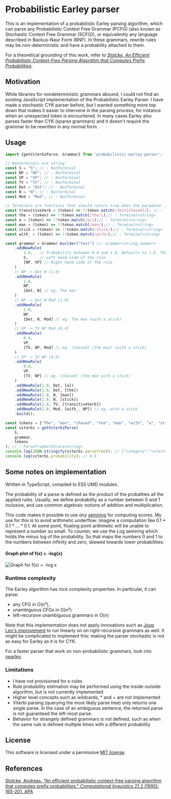 # Probabilistic Earley parser

This is an implementation of a probabilistic Earley parsing algorithm, which can parse any Probabilistic Context Free Grammar (PCFG) (also
known as Stochastic Context Free Grammar (SCFG)),
or equivalently any language described in Backus-Naur Form (BNF). In these grammars, 
rewrite rules may be non-deterministic and have a probability attached to them.



For a theoretical grounding of this work, refer to [*Stolcke, An Efficient Probabilistic Context-Free
           Parsing Algorithm that Computes Prefix
           Probabilities*](http://www.aclweb.org/anthology/J95-2002).
  
## Motivation
While libraries for nondeterministic grammars abound, I could not find an existing JavaScript
implementation of the Probabilistic Earley Parser. I have made a stochastic CYK parser before, but I wanted something
more top down that makes it easier to intervene in the parsing process,
for instance when an unexpected token is encountered. 
In many cases Earley also parses faster than CYK (sparse grammars) and it doesn't require the grammar to be 
rewritten in any normal form.
   
## Usage
````javascript
import {getViterbiParse, Grammar} from 'probabilistic-earley-parser';

// Nonterminals are string
const S = "S"; // : NonTerminal 
const NP = "NP"; // : NonTerminal 
const VP = "VP"; // : NonTerminal 
const TV = "TV"; // : NonTerminal 
const Det = "Det"; // : NonTerminal 
const N = "N"; // : NonTerminal 
const Mod = "Mod"; // : NonTerminal 

// Terminals are functions that should return true when the parameter is of given type
const transitiveVerb = (token) => !!token.match(/(hit|chased)/); // : Terminal<string>
const the = (token) => !!token.match(/the/i);// : Terminal<string> 
const a = (token) => !!token.match(/a/i);// : Terminal<string> 
const man = (token) => !!token.match(/man/);// : Terminal<string> 
const stick = (token) => !!token.match(/stick/);// : Terminal<string> 
const with_ = (token) => !!token.match(/with/);// : Terminal<string> 

const grammar = Grammar.builder("test") //: Grammar<string,number> 
    .addNewRule(
        1.0,   // Probability between 0.0 and 1.0, defaults to 1.0. The builder takes care of converting it to the semiring element
        S,     // Left hand side of the rule
        [NP, VP] // Right hand side of the rule
    )
    // NP -> Det N (1.0)
    .addNewRule(
        1.0,
        NP,
        [Det, N] // eg. The man
    )
    // NP -> Det N Mod (1.0)
    .addNewRule(
        1.0,
        NP,
        [Det, N, Mod] // eg. The man (with a stick)
    )
    // VP -> TV NP Mod (0.4)
    .addNewRule(
        0.4,
        VP,
        [TV, NP, Mod] // eg. (chased) (the man) (with a stick)
    )
    // VP -> TV NP (0.6)
    .addNewRule(
        0.6,
        VP,
        [TV, NP] // eg. (chased) (the man with a stick)
    )
    .addNewRule(1.0, Det, [a])
    .addNewRule(1.0, Det, [the])
    .addNewRule(1.0, N, [man])
    .addNewRule(1.0, N, [stick])
    .addNewRule(1.0, TV, [transitiveVerb])
    .addNewRule(1.0, Mod, [with_, NP]) // eg. with a stick
    .build();

const tokens = ["The", "man", "chased", "the", "man", "with", "a", "stick"];
const viterbi = getViterbiParse(
    S,
    grammar,
    tokens
); // : ParseTreeWithScore<string>
console.log(JSON.stringify(viterbi.parseTree)); // {"category":"<start>","children":[{"category":"S","children":[{"category":"NP","children":[{"category":"Det","children":[{"token":"The","children":[    ]}]},{"category":"N","children":[{"token":"man","children":[]}]}]},{"category":"VP","children":[{"category":"TV","children":[{"token":"chased","children":[]}]},{"category":"NP","children":[{"category":"Det","children":[{"token":"the","children":[]}]},{"category":"N","children":[{"token":"man","c        hildren":[]}]},{"category":"Mod","children":[{"token":"with","children":[]},{"category":"NP","children":[{"category":"Det","children":[{"token":"a",        "children":[]}]},{"category":"N","children":[{"token":"stick","children":[]}]}]}]}]}]}]}]}
console.log(viterbi.probability); // 0.6
````

## Some notes on implementation
Written in TypeScript, compiled to ES5 UMD modules.

The probability of a parse is defined as the product of the probalities all the applied rules. Usually,
we define probability as a number between 0 and 1 inclusive, and use common algebraic notions of addition and
multiplication.

This code makes it possible to use *any* [semiring](https://en.wikipedia.org/wiki/Semiring) for computing
scores. My use for this is to avoid arithmetic underflow: imagine a computation like 0.1 * 0.1 * ... * 0.1.
At some point, floating point arithmetic will be unable to represent a number so small. To counter, we use the Log
semiring which holds the minus log of the probability. So that maps the numbers 0 and 1 to the numbers
between infinity and zero, skewed towards lower probabilities:

#### Graph plot of f(x) = -log(x)
![Graph for f(x) = -log x](https://leibniz.cloudant.com/assets/_design/ddoc/graph%20for%20-log%20x.PNG)


### Runtime complexity
The Earley algorithm has nice complexity properties. In particular, it can
parse:

* any CFG in O(n³), 
* unambiguous CFGs in O(n²)
* left-recursive unambiguous grammars in O(n)

Note that this implementation does not apply innovations such as [Joop Leo's improvement](http://www.sciencedirect.com/science/article/pii/030439759190180A) to run linearly on on right-recursive grammars as well. It might be complicated to implement this: making the parser stochastic is not as easy for Earley as it is for CYK.

For a faster parser that work on non-probabilistic grammars, look into [nearley](nearley.js.org).

### Limitations
* I have not provisioned for ε-rules
* Rule probability estimation may be performed using the inside-outside algorithm, but is not currently implemented
* Higher level concepts such as wildcards, * and + are not implemented
* Viterbi parsing (querying the most likely parse tree) only returns one single parse. In the case of an ambiguous sentence, the returned parse is not guaranteed the left-most parse.
* Behavior for strangely defined grammars is not defined, such as when the same rule is defined multiple times with
  a different probability

## License
This software is licensed under a permissive [MIT license](https://opensource.org/licenses/MIT).

## References
[Stolcke, Andreas. "An efficient probabilistic context-free parsing algorithm that computes prefix probabilities." *Computational linguistics* 21.2 (1995): 165-201.
APA](http://www.aclweb.org/anthology/J95-2002)
